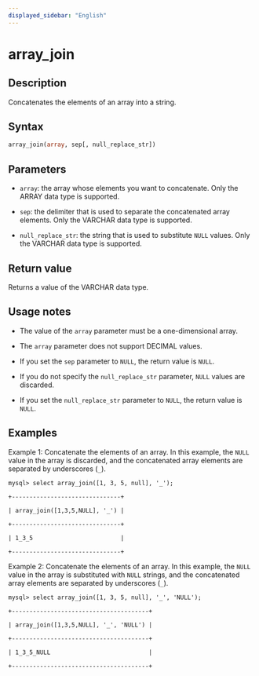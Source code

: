 ```yaml
---
displayed_sidebar: "English"
---
```


# array_join

## Description

Concatenates the elements of an array into a string.

## Syntax

```SQL
array_join(array, sep[, null_replace_str])
```

## Parameters

- `array`: the array whose elements you want to concatenate. Only the ARRAY data type is supported.

- `sep`: the delimiter that is used to separate the concatenated array elements. Only the VARCHAR data type is supported.

- `null_replace_str`: the string that is used to substitute `NULL` values. Only the VARCHAR data type is supported.

## Return value

Returns a value of the VARCHAR data type.

## Usage notes

- The value of the `array` parameter must be a one-dimensional array.

- The `array` parameter does not support DECIMAL values.

- If you set the `sep` parameter to `NULL`, the return value is `NULL`.

- If you do not specify the `null_replace_str` parameter, `NULL` values are discarded.

- If you set the `null_replace_str` parameter to `NULL`, the return value is `NULL`.

## Examples

Example 1: Concatenate the elements of an array. In this example, the `NULL` value in the array is discarded, and the concatenated array elements are separated by underscores (`_`).

```Plain_Text
mysql> select array_join([1, 3, 5, null], '_');

+-------------------------------+

| array_join([1,3,5,NULL], '_') |

+-------------------------------+

| 1_3_5                         |

+-------------------------------+
```

Example 2: Concatenate the elements of an array. In this example, the `NULL` value in the array is substituted with `NULL` strings, and the concatenated array elements are separated by underscores (`_`).

```Plain_Text
mysql> select array_join([1, 3, 5, null], '_', 'NULL');

+---------------------------------------+

| array_join([1,3,5,NULL], '_', 'NULL') |

+---------------------------------------+

| 1_3_5_NULL                            |

+---------------------------------------+
```
